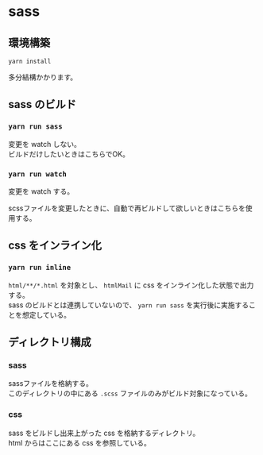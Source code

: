 # sass

## 環境構築

`yarn install`

多分結構かかります。

## sass のビルド

### `yarn run sass`

変更を watch しない。  
ビルドだけしたいときはこちらでOK。  

### `yarn run watch`

変更を watch する。  

scssファイルを変更したときに、自動で再ビルドして欲しいときはこちらを使用する。  

## css をインライン化

### `yarn run inline`  

`html/**/*.html` を対象とし、 `htmlMail` に css をインライン化した状態で出力する。  
sass のビルドとは連携していないので、 `yarn run sass` を実行後に実施することを想定している。

## ディレクトリ構成

### sass

sassファイルを格納する。  
このディレクトリの中にある `.scss` ファイルのみがビルド対象になっている。  

### css

sass をビルドし出来上がった css を格納するディレクトリ。  
html からはここにある css を参照している。  

